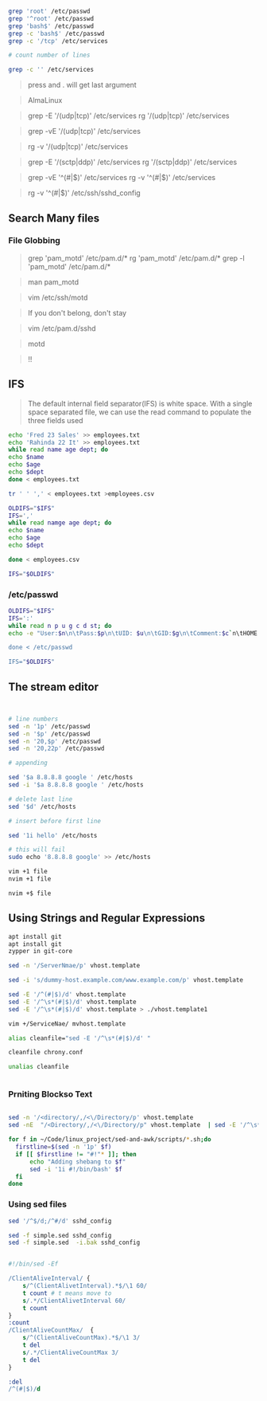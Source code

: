 ```bash

grep 'root' /etc/passwd
grep '^root' /etc/passwd
grep 'bash$' /etc/passwd
grep -c 'bash$' /etc/passwd
grep -c '/tcp' /etc/services

# count number of lines

grep -c '' /etc/services

```

> press <ESC>and . will get last argument

> AlmaLinux


> grep -E '/(udp|tcp)' /etc/services
> rg  '/(udp|tcp)' /etc/services

> grep -vE '/(udp|tcp)' /etc/services

> rg  -v '/(udp|tcp)' /etc/services

> grep -E '/(sctp|ddp)' /etc/services
> rg  '/(sctp|ddp)' /etc/services

> grep -vE '^(#|$)' /etc/services
> rg -v '^(#|$)' /etc/services

> rg -v '^(#|$)' /etc/ssh/sshd_config

## Search Many files

### File Globbing

> grep 'pam_motd' /etc/pam.d/*
> rg 'pam_motd' /etc/pam.d/*
> grep -l 'pam_motd' /etc/pam.d/*

> man pam_motd

> vim /etc/ssh/motd

> If you don't belong, don't stay

> vim /etc/pam.d/sshd

> motd

> !!

## IFS

> The default internal field separator(IFS) is white space. With a single space separated file, we can use the read command to populate the three fields used


```bash
echo 'Fred 23 Sales' >> employees.txt
echo 'Rahinda 22 It' >> employees.txt
while read name age dept; do
echo $name
echo $age
echo $dept
done < employees.txt

tr ' ' ',' < employees.txt >employees.csv

OLDIFS="$IFS"
IFS=','
while read namge age dept; do
echo $name
echo $age
echo $dept

done < employees.csv

IFS="$OLDIFS"
```

### /etc/passwd


```bash
OLDIFS="$IFS"
IFS=':'
while read n p u g c d st; do
echo -e "User:$n\n\tPass:$p\n\tUID: $u\n\tGID:$g\n\tComment:$c`n\tHOME:$d\n\tShELL:$s"

done < /etc/passwd

IFS="$OLDIFS"

```

## The stream editor

```bash


# line numbers
sed -n '1p' /etc/passwd
sed -n '$p' /etc/passwd
sed -n '20,$p' /etc/passwd
sed -n '20,22p' /etc/passwd

# appending

sed '$a 8.8.8.8 google ' /etc/hosts
sed -i '$a 8.8.8.8 google ' /etc/hosts

# delete last line
sed '$d' /etc/hosts

# insert before first line

sed '1i hello' /etc/hosts

# this will fail
sudo echo '8.8.8.8 google' >> /etc/hosts

vim +1 file
nvim +1 file

nvim +$ file


```

## Using Strings and Regular Expressions

```bash
apt install git
apt install git
zypper in git-core

sed -n '/ServerNmae/p' vhost.template

sed -i 's/dummy-host.example.com/www.example.com/p' vhost.template

sed -E '/^(#|$)/d' vhost.template
sed -E '/^\s*(#|$)/d' vhost.template
sed -E '/^\s*(#|$)/d' vhost.template > ./vhost.template1

vim +/ServiceNae/ mvhost.template

alias cleanfile="sed -E '/^\s*(#|$)/d' "

cleanfile chrony.conf

unalias cleanfile



```

### Prniting Blockso Text

```bash

sed -n '/<directory/,/<\/Directory/p' vhost.template
sed -nE  "/<Directory/,/<\/Directory/p" vhost.template  | sed -E '/^\s*(#|$)/d'

```
```bash
for f in ~/Code/linux_project/sed-and-awk/scripts/*.sh;do
  firstline=$(sed -n '1p' $f)
  if [[ $firstline != "#!"* ]]; then
      echo "Adding shebang to $f"
      sed -i '1i #!/bin/bash' $f
  fi
done

```

### Using sed files

```bash
sed '/^$/d;/^#/d' sshd_config

sed -f simple.sed sshd_config
sed -f simple.sed  -i.bak sshd_config

```

```sed

#!/bin/sed -Ef

/ClientAliveInterval/ {
    s/^(ClientAlivetInterval).*$/\1 60/
    t count # t means move to
    s/.*/ClientAlivetInterval 60/
    t count
}
:count
/ClientAliveCountMax/  {
    s/^(ClientAliveCountMax).*$/\1 3/
    t del
    s/.*/ClientAliveCountMax 3/
    t del
}

:del
/^(#|$)/d
```
